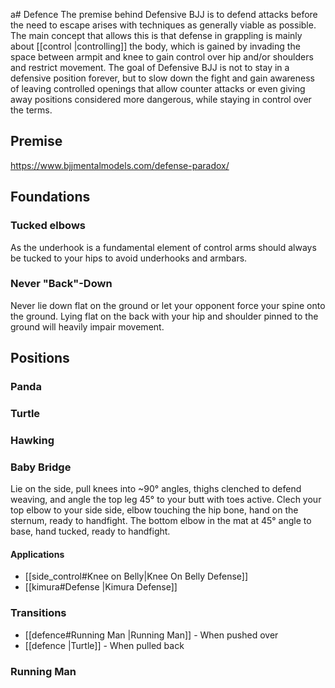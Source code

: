 a# Defence
The premise behind Defensive BJJ is to defend attacks before the need to escape arises with techniques as generally viable as possible. The main concept that allows this is that defense in grappling is mainly about [[control |controlling]] the body, which is gained by invading the space between armpit and knee to gain control over hip and/or shoulders and restrict movement. 
The goal of Defensive BJJ is not to stay in a defensive position forever, but to slow down the fight and gain awareness of leaving controlled openings that allow counter attacks or even giving away positions considered more dangerous, while staying in control over the terms.

## Premise
https://www.bjjmentalmodels.com/defense-paradox/

## Foundations
### Tucked elbows
As the underhook is a fundamental element of control arms should always be tucked to your hips  to avoid underhooks and armbars.

### Never "Back"-Down
Never lie down flat on the ground or let your opponent force your spine onto the ground. Lying flat on the back with your hip and shoulder pinned to the ground will heavily impair movement. 

## Positions
### Panda

### Turtle
### Hawking
### Baby Bridge
Lie on the side, pull knees into ~90° angles, thighs clenched to defend weaving, and angle the top leg 45° to your butt with toes active.
Clech your top elbow to your side side, elbow touching the hip bone, hand on the sternum, ready to handfight.
The bottom elbow in the mat at 45° angle to base, hand tucked, ready to handfight.

#### Applications
- [[side_control#Knee on Belly|Knee On Belly Defense]]
- [[kimura#Defense |Kimura Defense]]

### Transitions
* [[defence#Running Man |Running Man]] - When pushed over
* [[defence |Turtle]] - When pulled back 

### Running Man
